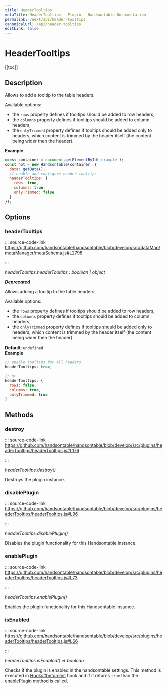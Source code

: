 ```yaml
---
title: HeaderTooltips
metaTitle: HeaderTooltips - Plugin - Handsontable Documentation
permalink: /next/api/header-tooltips
canonicalUrl: /api/header-tooltips
editLink: false
---
```


# HeaderTooltips

[[toc]]

## Description

Allows to add a tooltip to the table headers.

Available options:
* the `rows` property defines if tooltips should be added to row headers,
* the `columns` property defines if tooltips should be added to column headers,
* the `onlyTrimmed` property defines if tooltips should be added only to headers, which content is trimmed by the header itself (the content being wider then the header).

**Example**  
```js
const container = document.getElementById('example');
const hot = new Handsontable(container, {
  data: getData(),
  // enable and configure header tooltips
  headerTooltips: {
    rows: true,
    columns: true,
    onlyTrimmed: false
  }
});
```

## Options

### headerTooltips
  
::: source-code-link https://github.com/handsontable/handsontable/blob/develop/src/dataMap/metaManager/metaSchema.js#L2798

:::

_headerTooltips.headerTooltips : boolean | object_

***Deprecated***

Allows adding a tooltip to the table headers.

Available options:
* the `rows` property defines if tooltips should be added to row headers,
* the `columns` property defines if tooltips should be added to column headers,
* the `onlyTrimmed` property defines if tooltips should be added only to headers, which content is trimmed by the header itself (the content being wider then the header).

**Default**: <code>undefined</code>  
**Example**  
```js
// enable tooltips for all headers
headerTooltips: true,

// or
headerTooltips: {
  rows: false,
  columns: true,
  onlyTrimmed: true
}
```

## Methods

### destroy
  
::: source-code-link https://github.com/handsontable/handsontable/blob/develop/src/plugins/headerTooltips/headerTooltips.js#L176

:::

_headerTooltips.destroy()_

Destroys the plugin instance.



### disablePlugin
  
::: source-code-link https://github.com/handsontable/handsontable/blob/develop/src/plugins/headerTooltips/headerTooltips.js#L96

:::

_headerTooltips.disablePlugin()_

Disables the plugin functionality for this Handsontable instance.



### enablePlugin
  
::: source-code-link https://github.com/handsontable/handsontable/blob/develop/src/plugins/headerTooltips/headerTooltips.js#L73

:::

_headerTooltips.enablePlugin()_

Enables the plugin functionality for this Handsontable instance.



### isEnabled
  
::: source-code-link https://github.com/handsontable/handsontable/blob/develop/src/plugins/headerTooltips/headerTooltips.js#L66

:::

_headerTooltips.isEnabled() ⇒ boolean_

Checks if the plugin is enabled in the handsontable settings. This method is executed in [Hooks#beforeInit](./Hooks/#beforeInit)
hook and if it returns `true` than the [enablePlugin](#HeaderTooltips+enablePlugin) method is called.



